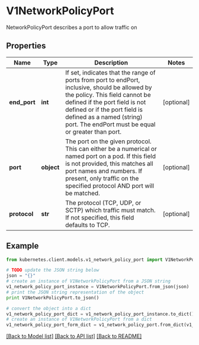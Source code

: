 # V1NetworkPolicyPort

NetworkPolicyPort describes a port to allow traffic on

## Properties
Name | Type | Description | Notes
------------ | ------------- | ------------- | -------------
**end_port** | **int** | If set, indicates that the range of ports from port to endPort, inclusive, should be allowed by the policy. This field cannot be defined if the port field is not defined or if the port field is defined as a named (string) port. The endPort must be equal or greater than port. | [optional] 
**port** | **object** | The port on the given protocol. This can either be a numerical or named port on a pod. If this field is not provided, this matches all port names and numbers. If present, only traffic on the specified protocol AND port will be matched. | [optional] 
**protocol** | **str** | The protocol (TCP, UDP, or SCTP) which traffic must match. If not specified, this field defaults to TCP. | [optional] 

## Example

```python
from kubernetes.client.models.v1_network_policy_port import V1NetworkPolicyPort

# TODO update the JSON string below
json = "{}"
# create an instance of V1NetworkPolicyPort from a JSON string
v1_network_policy_port_instance = V1NetworkPolicyPort.from_json(json)
# print the JSON string representation of the object
print V1NetworkPolicyPort.to_json()

# convert the object into a dict
v1_network_policy_port_dict = v1_network_policy_port_instance.to_dict()
# create an instance of V1NetworkPolicyPort from a dict
v1_network_policy_port_form_dict = v1_network_policy_port.from_dict(v1_network_policy_port_dict)
```
[[Back to Model list]](../README.md#documentation-for-models) [[Back to API list]](../README.md#documentation-for-api-endpoints) [[Back to README]](../README.md)


